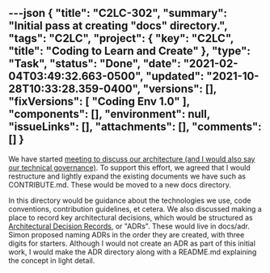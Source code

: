---json
{
  "title": "C2LC-302",
  "summary": "Initial pass at creating \"docs\" directory.",
  "tags": "C2LC",
  "project": {
    "key": "C2LC",
    "title": "Coding to Learn and Create"
  },
  "type": "Task",
  "status": "Done",
  "date": "2021-02-04T03:49:32.663-0500",
  "updated": "2021-10-28T10:33:28.359-0400",
  "versions": [],
  "fixVersions": [
    "Coding Env 1.0"
  ],
  "components": [],
  "environment": null,
  "issueLinks": [],
  "attachments": [],
  "comments": []
}
---
We have started [meeting to discuss our architecture (and I would also say our technical governance)](https://docs.google.com/document/d/1YyeLVG6Sk0uguth7TplK4gsPUQWVJ_aFoYpXWQtLRnY/edit#).  To support this effort, we agreed that I would restructure and lightly expand the existing documents we have such as CONTRIBUTE.md.  These would be moved to a new docs directory.

In this directory would be guidance about the technologies we use, code conventions, contribution guidelines, et cetera.  We also discussed making a place to record key architectural decisions, which would be structured as [Architectural Decision Records](https://github.com/joelparkerhenderson/architecture_decision_record/blob/master/adr_template_by_michael_nygard.md), or "ADRs".  These would live in docs/adr.  Simon proposed naming ADRs in the order they are created, with three digits for starters.  Although I would not create an ADR as part of this initial work, I would make the ADR directory along with a README.md explaining the concept in light detail.

        